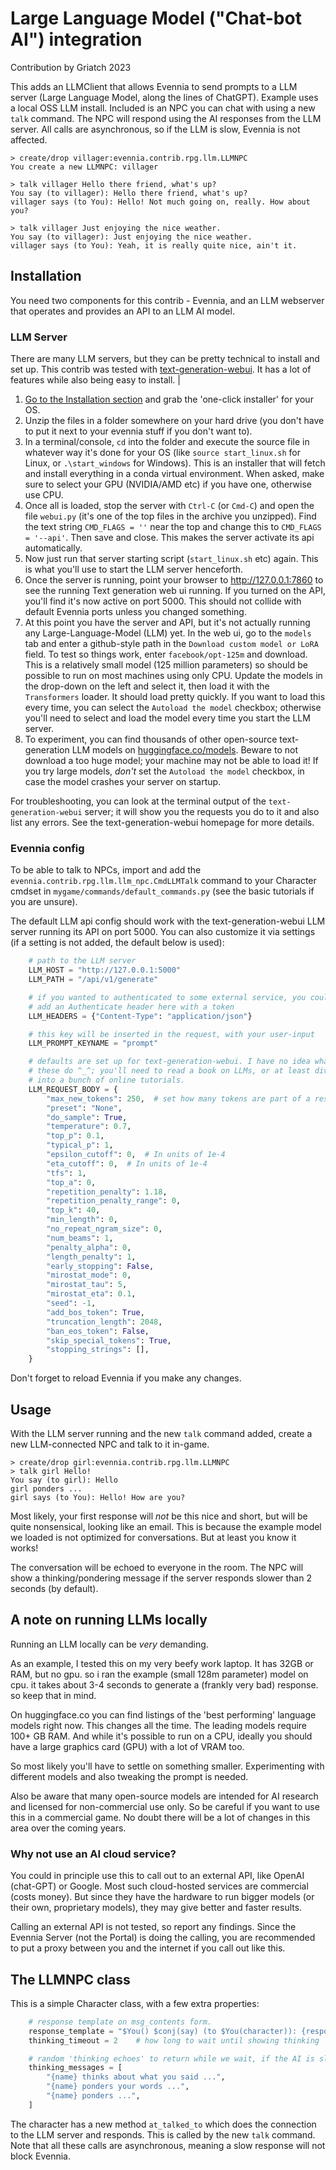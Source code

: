 # Large Language Model ("Chat-bot AI") integration

Contribution by Griatch 2023

This adds an LLMClient that allows Evennia to send prompts to a  LLM server (Large Language Model, along the lines of ChatGPT). Example uses a local OSS LLM install. Included is an NPC you can chat with using a new `talk` command. The NPC will respond using the AI responses from the LLM server. All calls are asynchronous, so if the LLM is slow, Evennia is not affected.

```
> create/drop villager:evennia.contrib.rpg.llm.LLMNPC
You create a new LLMNPC: villager

> talk villager Hello there friend, what's up?
You say (to villager): Hello there friend, what's up?
villager says (to You): Hello! Not much going on, really. How about you?

> talk villager Just enjoying the nice weather.
You say (to villager): Just enjoying the nice weather.
villager says (to You): Yeah, it is really quite nice, ain't it.
```

## Installation

You need two components for this contrib - Evennia, and an LLM webserver that operates and provides an API to an LLM AI model.

### LLM Server

There are many LLM servers, but they can be pretty technical to install and set up. This contrib was tested with [text-generation-webui](https://github.com/oobabooga/text-generation-webui). It has a lot of features while also being easy to install. |

1. [Go to the Installation section](https://github.com/oobabooga/text-generation-webui#installation) and grab the 'one-click installer' for your OS.
2. Unzip the files in a folder somewhere on your hard drive (you don't have to put it next to your evennia stuff if you don't want to).
3. In a terminal/console, `cd` into the folder and execute the source file in whatever way it's done for your OS (like `source start_linux.sh` for Linux, or `.\start_windows` for Windows). This is an installer that will fetch and install everything in a conda virtual environment. When asked, make sure to select your GPU (NVIDIA/AMD etc) if you have one, otherwise use CPU.
4. Once all is loaded, stop the server with `Ctrl-C` (or `Cmd-C`) and open the file `webui.py` (it's one of the top files in the archive you unzipped). Find the text string `CMD_FLAGS = ''` near the top and change this to `CMD_FLAGS = '--api'`. Then save and close. This makes the server activate its api automatically.
4. Now just run that server starting script (`start_linux.sh` etc) again. This is what you'll use to start the LLM server henceforth.
5. Once the server is running, point your browser to http://127.0.0.1:7860 to see the running Text generation web ui running. If you turned on the API, you'll find it's now active on port 5000. This should not collide with default Evennia ports unless you changed something.
6. At this point you have the server and API, but it's not actually running any Large-Language-Model (LLM) yet. In the web ui, go to the `models` tab and enter a github-style path in the `Download custom model or LoRA` field.  To test so things work, enter `facebook/opt-125m` and download. This is a relatively small model (125 million parameters) so should be possible to run on most machines using only CPU. Update the models in the drop-down on the left and select it, then load it with the `Transformers` loader. It should load pretty quickly. If you want to load this every time, you can select the `Autoload the model` checkbox; otherwise you'll need to select and load the model every time you start the LLM server.
7. To experiment, you can find thousands of other open-source text-generation LLM models on [huggingface.co/models](https://huggingface.co/models?pipeline_tag=text-generation&sort=trending). Beware to not download a too huge model; your machine may not be able to load it! If you try large models, _don't_ set the `Autoload the model` checkbox, in case the model crashes your server on startup.

For troubleshooting, you can look at the terminal output of the `text-generation-webui` server; it will show you the requests you do to it and also list any errors. See the text-generation-webui homepage for more details.

### Evennia config

To be able to talk to NPCs, import and add the `evennia.contrib.rpg.llm.llm_npc.CmdLLMTalk` command to your Character cmdset in `mygame/commands/default_commands.py` (see the basic tutorials if you are unsure).

The default LLM api config should work with the text-generation-webui LLM server running its API on port 5000. You can also customize it via settings (if a setting is not added, the default below is used):

```python
    # path to the LLM server
    LLM_HOST = "http://127.0.0.1:5000"
    LLM_PATH = "/api/v1/generate"

    # if you wanted to authenticated to some external service, you could
    # add an Authenticate header here with a token
    LLM_HEADERS = {"Content-Type": "application/json"}

    # this key will be inserted in the request, with your user-input
    LLM_PROMPT_KEYNAME = "prompt"

    # defaults are set up for text-generation-webui. I have no idea what most of
    # these do ^_^; you'll need to read a book on LLMs, or at least dive
    # into a bunch of online tutorials.
    LLM_REQUEST_BODY = {
        "max_new_tokens": 250,  # set how many tokens are part of a response
        "preset": "None",
        "do_sample": True,
        "temperature": 0.7,
        "top_p": 0.1,
        "typical_p": 1,
        "epsilon_cutoff": 0,  # In units of 1e-4
        "eta_cutoff": 0,  # In units of 1e-4
        "tfs": 1,
        "top_a": 0,
        "repetition_penalty": 1.18,
        "repetition_penalty_range": 0,
        "top_k": 40,
        "min_length": 0,
        "no_repeat_ngram_size": 0,
        "num_beams": 1,
        "penalty_alpha": 0,
        "length_penalty": 1,
        "early_stopping": False,
        "mirostat_mode": 0,
        "mirostat_tau": 5,
        "mirostat_eta": 0.1,
        "seed": -1,
        "add_bos_token": True,
        "truncation_length": 2048,
        "ban_eos_token": False,
        "skip_special_tokens": True,
        "stopping_strings": [],
    }
```
Don't forget to reload Evennia if you make any changes.


## Usage

With the LLM server running and the new `talk` command added, create a new LLM-connected NPC and talk to it in-game.

    > create/drop girl:evennia.contrib.rpg.llm.LLMNPC
    > talk girl Hello!
    You say (to girl): Hello
    girl ponders ...
    girl says (to You): Hello! How are you?

Most likely, your first response will *not* be this nice and short, but will be quite nonsensical, looking like an email. This is because the example model we loaded is not optimized for conversations. But at least you know it works!

The  conversation will be echoed to everyone in the room. The NPC will show a thinking/pondering message if the server responds slower than 2 seconds (by default). 

## A note on running LLMs locally

Running an LLM locally can be _very_ demanding.

As an example, I tested this on my very beefy work laptop. It has 32GB or RAM, but no gpu. so i ran the example (small 128m parameter) model on cpu. it takes about 3-4 seconds to generate a (frankly very bad) response. so keep that in mind.

On huggingface.co you can find listings of the 'best performing' language models right now. This changes all the time. The leading models require 100+ GB RAM. And while it's possible to run on a CPU, ideally you should have a large graphics card (GPU) with a lot of VRAM too.

So most likely you'll have to settle on something smaller. Experimenting with different models and also tweaking the prompt is needed.

Also be aware that many open-source models are intended for AI research and licensed for non-commercial use only. So be careful if you want to use this in a commercial game. No doubt there will be a lot of changes in this area over the coming years.

### Why not use an AI cloud service?

You could in principle use this to call out to an external API, like OpenAI (chat-GPT) or Google. Most such cloud-hosted services are commercial (costs money). But since they have the hardware to run bigger models (or their own, proprietary models), they may give better and faster results.

Calling an external API is not tested, so report any findings. Since the Evennia Server (not the Portal) is doing the calling, you are recommended to put a proxy between you and the internet if you call out like this.

## The LLMNPC class

This is a simple Character class, with a few extra properties:

```python
    # response template on msg_contents form.
    response_template = "$You() $conj(say) (to $You(character)): {response}"
    thinking_timeout = 2    # how long to wait until showing thinking

    # random 'thinking echoes' to return while we wait, if the AI is slow
    thinking_messages = [
        "{name} thinks about what you said ...",
        "{name} ponders your words ...",
        "{name} ponders ...",
    ]
```

The character has a new method `at_talked_to` which does the connection to the LLM server and responds. This is called by the new `talk` command. Note that all these calls are asynchronous, meaning a slow response will not block Evennia.
